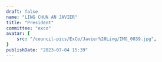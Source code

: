 ```yaml
---
draft: false
name: "LING CHUN AN JAVIER"
title: "President"
committee: "exco"
avatar: {
    src: "/council-pics/ExCo/Javier%20Ling/IMG_0039.jpg",
}
publishDate: "2023-07-04 15:39"
---
```

